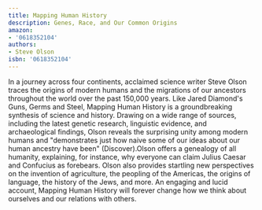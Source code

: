 ```yaml
---
title: Mapping Human History
description: Genes, Race, and Our Common Origins
amazon:
- '0618352104'
authors:
- Steve Olson
isbn: '0618352104'
---
```

In a journey across four continents, acclaimed science writer Steve Olson traces the origins of modern humans and the migrations of our ancestors throughout the world over the past 150,000 years. Like Jared Diamond's Guns, Germs and Steel, Mapping Human History is a groundbreaking synthesis of science and history. Drawing on a wide range of sources, including the latest genetic research, linguistic evidence, and archaeological findings, Olson reveals the surprising unity among modern humans and "demonstrates just how naive some of our ideas about our human ancestry have been" (Discover).Olson offers a genealogy of all humanity, explaining, for instance, why everyone can claim Julius Caesar and Confucius as forebears. Olson also provides startling new perspectives on the invention of agriculture, the peopling of the Americas, the origins of language, the history of the Jews, and more. An engaging and lucid account, Mapping Human History will forever change how we think about ourselves and our relations with others.